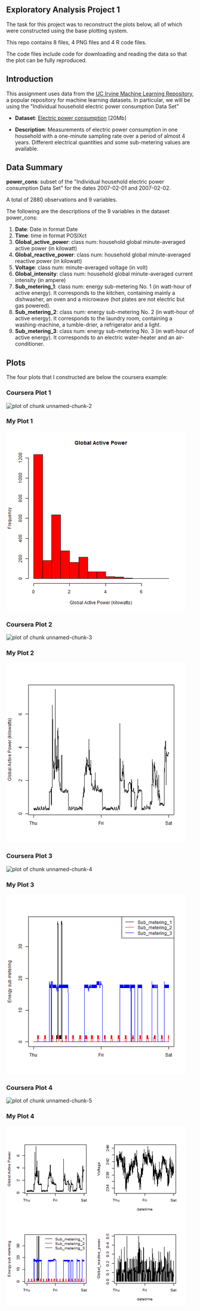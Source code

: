 ## Exploratory Analysis Project 1

The task for this project was to reconstruct the plots below, all of which were constructed using the base plotting system.

This repo contains 8 files, 4 PNG files and 4 R code files.

The code files include code for downloading and reading the data so that the plot can be fully reproduced.


## Introduction

This assignment uses data from
the <a href="http://archive.ics.uci.edu/ml/">UC Irvine Machine
Learning Repository</a>, a popular repository for machine learning
datasets. In particular, we will be using the "Individual household
electric power consumption Data Set"

* <b>Dataset</b>: <a href="https://d396qusza40orc.cloudfront.net/exdata%2Fdata%2Fhousehold_power_consumption.zip">Electric power consumption</a> [20Mb]

* <b>Description</b>: Measurements of electric power consumption in
one household with a one-minute sampling rate over a period of almost
4 years. Different electrical quantities and some sub-metering values
are available. 


## Data Summary

<b>power_cons</b>: subset of the "Individual household electric power consumption Data Set" for the dates 2007-02-01 and 2007-02-02.

A total of 2880 observations and 9 variables.

The following are the descriptions of the 9 variables in the dataset power_cons: 

<ol>
<li><b>Date</b>: Date in format Date  </li>
<li><b>Time</b>: time in format POSIXct </li>
<li><b>Global_active_power</b>: class num: household global minute-averaged active power (in kilowatt) </li>
<li><b>Global_reactive_power</b>: class num: household global minute-averaged reactive power (in kilowatt) </li>
<li><b>Voltage</b>: class num: minute-averaged voltage (in volt) </li>
<li><b>Global_intensity</b>: class num: household global minute-averaged current intensity (in ampere) </li>
<li><b>Sub_metering_1</b>: class num: energy sub-metering No. 1 (in watt-hour of active energy). It corresponds to the kitchen, containing mainly a dishwasher, an oven and a microwave (hot plates are not electric but gas powered). </li>
<li><b>Sub_metering_2</b>: class num: energy sub-metering No. 2 (in watt-hour of active energy). It corresponds to the laundry room, containing a washing-machine, a tumble-drier, a refrigerator and a light. </li>
<li><b>Sub_metering_3</b>: class num: energy sub-metering No. 3 (in watt-hour of active energy). It corresponds to an electric water-heater and an air-conditioner.</li>
</ol>


## Plots

The four plots that I constructed are below the coursera example:

### Coursera Plot 1

![plot of chunk unnamed-chunk-2](figure/unnamed-chunk-2.png) 

### My Plot 1
![plot of file plot1.png](plot1.png) 



### Coursera Plot 2

![plot of chunk unnamed-chunk-3](figure/unnamed-chunk-3.png) 

### My Plot 2
![plot of file plot2.png](plot2.png) 




### Coursera Plot 3

![plot of chunk unnamed-chunk-4](figure/unnamed-chunk-4.png) 

### My Plot 3
![plot of file plot3.png](plot3.png) 


### Coursera Plot 4

![plot of chunk unnamed-chunk-5](figure/unnamed-chunk-5.png) 


### My Plot 4
![plot of file plot4.png](plot4.png)
